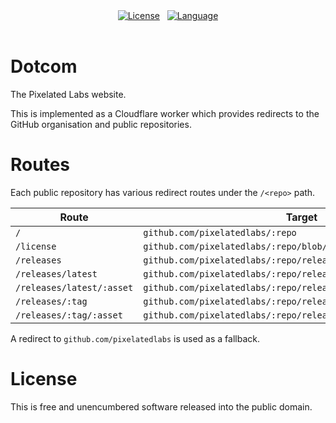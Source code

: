 <!-- This is free and unencumbered software released into the public domain. -->

<div align=center>
	<a href=https://github.com/pixelatedlabs/headcheck/blob/master/license.txt>
		<img alt=License src=https://img.shields.io/github/license/pixelatedlabs/headcheck?style=for-the-badge></a>
	&nbsp;
	<a href=https://ziglang.org>
		<img alt=Language src=https://img.shields.io/github/languages/top/pixelatedlabs/headcheck?style=for-the-badge></a>
</div>
<br>

# Dotcom

The Pixelated Labs website.

This is implemented as a Cloudflare worker which provides redirects to the GitHub organisation and
public repositories.

# Routes

Each public repository has various redirect routes under the `/<repo>` path.

| Route                     | Target                                                           |
|---------------------------|------------------------------------------------------------------|
| `/`                       | `github.com/pixelatedlabs/:repo`                                 |
| `/license`                | `github.com/pixelatedlabs/:repo/blob/master/license.txt`         |
| `/releases`               | `github.com/pixelatedlabs/:repo/releases`                        |
| `/releases/latest`        | `github.com/pixelatedlabs/:repo/releases/latest`                 |
| `/releases/latest/:asset` | `github.com/pixelatedlabs/:repo/releases/latest/download/:asset` |
| `/releases/:tag`          | `github.com/pixelatedlabs/:repo/releases/:tag`                   |
| `/releases/:tag/:asset`   | `github.com/pixelatedlabs/:repo/releases/download/:tag/:asset`   |

A redirect to `github.com/pixelatedlabs` is used as a fallback.

# License

This is free and unencumbered software released into the public domain.
